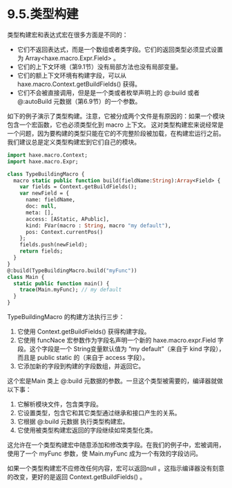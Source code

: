 # 9.5.类型构建

类型构建宏和表达式宏在很多方面是不同的：

- 它们不返回表达式，而是一个数组或者类字段。它们的返回类型必须显式设置为 Array<haxe.macro.Expr.Field> 。
- 它们的上下文环境（第9.1节）没有局部方法也没有局部变量。
- 它们的额上下文环境有构建字段，可以从 haxe.macro.Context.getBuildFields() 获得。
- 它们不会被直接调用，但是是一个类或者枚举声明上的 @:build 或者 @:autoBuild 元数据（第6.9节）的一个参数。

如下的例子演示了类型构建。注意，它被分成两个文件是有原因的：如果一个模块包含一个宏函数，它也必须类型化到 macro 上下文。 这对类型构建宏来说经常是一个问题，因为要构建的类型只能在它的不完整阶段被加载，在构建宏运行之前。我们建议总是定义类型构建宏到它们自己的模块。

```haxe
import haxe.macro.Context;
import haxe.macro.Expr;

class TypeBuildingMacro {
  macro static public function build(fieldName:String):Array<Field> {
    var fields = Context.getBuildFields();
    var newField = {
      name: fieldName,
      doc: null,
      meta: [],
      access: [AStatic, APublic],
      kind: FVar(macro : String, macro "my default"),
      pos: Context.currentPos()
    };
    fields.push(newField);
    return fields;
  }
}
@:build(TypeBuildingMacro.build("myFunc"))
class Main {
  static public function main() {
    trace(Main.myFunc); // my default
  }
}
```

TypeBuildingMacro 的构建方法执行三步：

1. 它使用 Context.getBuildFields() 获得构建字段。
2. 它使用 funcNace 宏参数作为字段名声明一个新的 haxe.macro.expr.Field 字段。这个字段是一个 String变量默认值为 “my default”（来自于 kind 字段），而且是 public static 的（来自于 access 字段）。
3. 它添加新的字段到构建的字段数组，并返回它。

这个宏是Main 类上 @:build 元数据的参数。一旦这个类型被需要的，编译器就做以下事：

1. 它解析模块文件，包含类字段。
2. 它设置类型，包含它和其它类型通过继承和接口产生的关系。
3. 它根据 @:build 元数据 执行类型构建宏。
4. 它使用被类型构建宏返回的字段继续如常类型化类。

这允许在一个类型构建宏中随意添加和修改类字段。在我们的例子中，宏被调用，使用了一个 myFunc 参数，使 Main.myFunc 成为一个有效的字段访问。

如果一个类型构建宏不应修改任何内容，宏可以返回null 。这指示编译器没有刻意的改变，更好的是返回 Context.getBuildFields() 。
